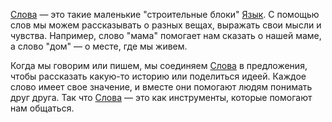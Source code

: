 [Слова](words.md) — это такие маленькие "строительные блоки" [Язык](language.md). С помощью слов мы можем рассказывать о разных вещах, выражать свои мысли и чувства. Например, слово "мама" помогает нам сказать о нашей маме, а слово "дом" — о месте, где мы живем.

Когда мы говорим или пишем, мы соединяем [Слова](words.md) в предложения, чтобы рассказать какую-то историю или поделиться идеей. Каждое слово имеет свое значение, и вместе они помогают людям понимать друг друга. Так что [Слова](words.md) — это как инструменты, которые помогают нам общаться.